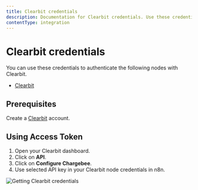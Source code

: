 ```yaml
---
title: Clearbit credentials
description: Documentation for Clearbit credentials. Use these credentials to authenticate Clearbit in n8n, a workflow automation platform.
contentType: integration
---
```


# Clearbit credentials

You can use these credentials to authenticate the following nodes with Clearbit.

- [Clearbit](/integrations/builtin/app-nodes/n8n-nodes-base.clearbit/)


## Prerequisites

Create a [Clearbit](https://www.clearbit.com/) account.


## Using Access Token

1. Open your Clearbit dashboard.
2. Click on **API**.
3. Click on **Configure Chargebee**.
4. Use selected API key in your Clearbit node credentials in n8n.


![Getting Clearbit credentials](/_images/integrations/builtin/credentials/clearbit/using-access-token.gif)

